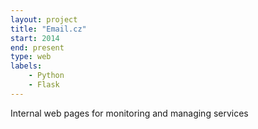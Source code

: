 ```yaml
---
layout: project
title: "Email.cz"
start: 2014
end: present
type: web
labels:
    - Python
    - Flask
---
```

Internal web pages for monitoring and managing services